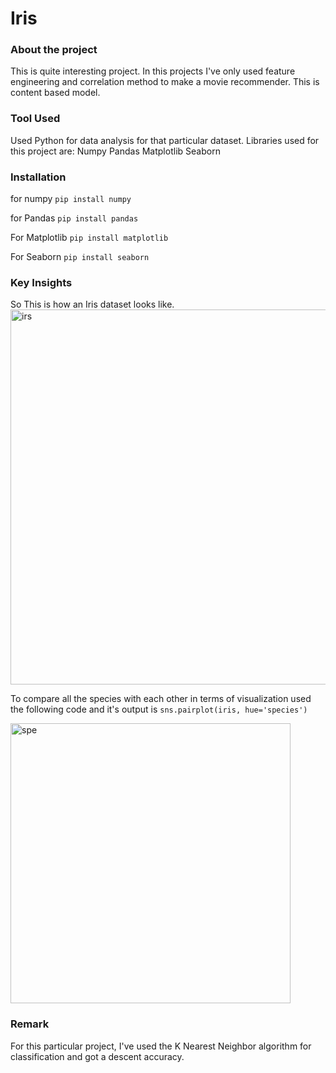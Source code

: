 # Iris

### About the project
This is quite interesting project.
In this projects I've only used feature engineering and correlation method to make a movie recommender.
This is content based model.

### Tool Used
Used Python for data analysis for that particular dataset. Libraries used for this project are:
Numpy
Pandas
Matplotlib
Seaborn

### Installation
for numpy
```pip install numpy```


for Pandas
```pip install pandas```


For Matplotlib
```pip install matplotlib```


For Seaborn
```pip install seaborn```




### Key Insights

So This is how an Iris dataset looks like.
<img width="600" alt="irs" src="https://user-images.githubusercontent.com/69238621/140884826-fbe2e572-34b3-4142-b82e-72af8f42f7eb.PNG">

To compare all the species with each other in terms of visualization used the following code and it's output is
```sns.pairplot(iris, hue='species')```

<img width="448" alt="spe" src="https://user-images.githubusercontent.com/69238621/140885341-af884ce9-945c-4474-8237-87bff8405dcf.PNG">

### Remark
For this particular project, I've used the K Nearest Neighbor algorithm for classification and got a descent accuracy.
